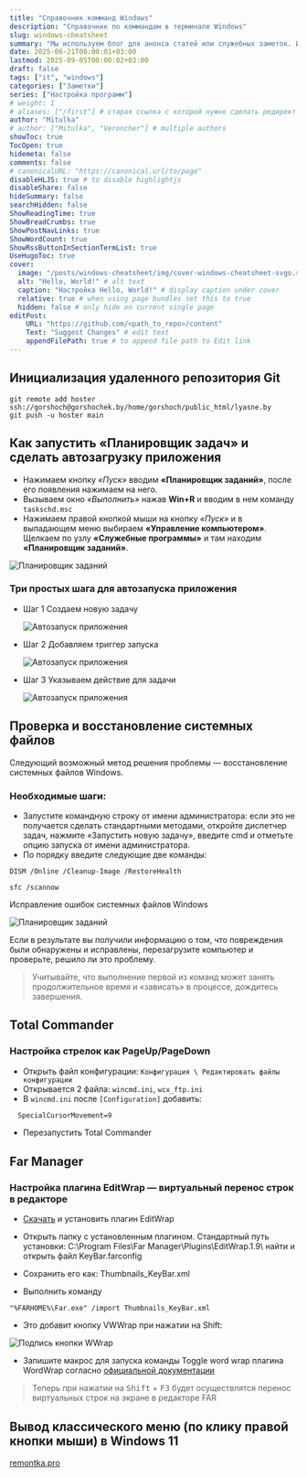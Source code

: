 ```yaml
---
title: "Справочник комманд Windows"
description: "Справочник по коммандам в терминале Windows"
slug: windows-cheatsheet
summary: "Мы используем блог для анонса статей или служебных заметок. Информация в них может быть не актуальной или даже не верной! Актуальную информацию смотрите в соответствующих разделах."
date: 2025-06-21T00:00:01+03:00
lastmod: 2025-09-05T00:00:02+03:00
draft: false
tags: ["it", "windows"]
categories: ["Заметки"]
series: ["Настройка программ"]
# weight: 1
# aliases: ["/first"] # старая ссылка с которой нужно сделать редирект
author: "Mitulka"
# author: ["Mitulka", "Veroncher"] # multiple authors
showToc: true
TocOpen: true
hidemeta: false
comments: false
# canonicalURL: "https://canonical.url/to/page"
disableHLJS: true # to disable highlightjs
disableShare: false
hideSummary: false
searchHidden: false
ShowReadingTime: true
ShowBreadCrumbs: true
ShowPostNavLinks: true
ShowWordCount: true
ShowRssButtonInSectionTermList: true
UseHugoToc: true
cover:
  image: "/posts/windows-cheatsheet/img/cover-windows-cheatsheet-svgo.svg" # путь к обложке поста
  alt: "Hello, World!" # alt text
  caption: "Настройка Hello, World!" # display caption under cover
  relative: true # when using page bundles set this to true
  hidden: false # only hide on current single page
editPost:
    URL: "https://github.com/<path_to_repo>/content"
    Text: "Suggest Changes" # edit text
    appendFilePath: true # to append file path to Edit link
---
```


## Инициализация удаленного репозитория Git

```
git remote add hoster ssh://gorshoch@gorshochek.by/home/gorshoch/public_html/lyasne.by
git push -u hoster main
```

## Как запустить «Планировщик задач» и сделать автозагрузку приложения

- Нажимаем кнопку *«Пуск»* вводим **«Планировщик заданий»**, после его появления нажимаем на него.
- Вызываем окно *«Выполнить»* нажав **Win+R** и вводим в нем команду ```taskschd.msc```
- Нажимаем правой кнопкой мыши на кнопку *«Пуск»* и в выпадающем меню выбираем **«Управление компьютером»**. Щелкаем по узлу **«Служебные программы»** и там находим **«Планировщик заданий»**.

![Планировщик заданий](img/01-windows-cheatsheet.png)

### Три простых шага для автозапуска приложения

  - Шаг 1 Создаем новую задачу

    ![Автозапуск приложения](img/04-windows-cheatsheet.jpg)

  - Шаг 2 Добавляем триггер запуска

    ![Автозапуск приложения](img/05-windows-cheatsheet.jpg)

  - Шаг 3 Указываем действие для задачи

    ![Автозапуск приложения](img/06-windows-cheatsheet.jpg)

## Проверка и восстановление системных файлов
Следующий возможный метод решения проблемы — восстановление системных файлов Windows.

### Необходимые шаги:

- Запустите командную строку от имени администратора: если это не получается сделать стандартными методами, откройте диспетчер задач, нажмите «Запустить новую задачу», введите cmd и отметьте опцию запуска от имени администратора.
- По порядку введите следующие две команды:

```
DISM /Online /Cleanup-Image /RestoreHealth
```

```
sfc /scannow
```

Исправление ошибок системных файлов Windows

![Планировщик заданий](img/02-windows-cheatsheet.png)

Если в результате вы получили информацию о том, что повреждения были обнаружены и исправлены, перезагрузите компьютер и проверьте, решило ли это проблему.

> Учитывайте, что выполнение первой из команд может занять продолжительное время и «зависать» в процессе, дождитесь завершения.

## Total Commander

### Настройка стрелок как PageUp/PageDown

- Открыть файл конфигурации: `Конфигурация \ Редактировать файлы конфигурации`
- Открывается 2 файла: `wincmd.ini`, `wcx_ftp.ini`
- В `wincmd.ini` после `[Configuration]` добавить:

```html
  SpecialCursorMovement=9
```

- Перезапустить Total Commander

## Far Manager

### Настройка плагина EditWrap — виртуальный перенос строк в редакторе

- [Скачать](https://plugring.farmanager.com/plugin.php?pid=951&l=ru) и установить плагин EditWrap

- Открыть папку с установленным плагином. Стандартный путь установки: C:\Program Files\Far Manager\Plugins\EditWrap.1.9\ найти и открыть файл KeyBar.farconfig

- Сохранить его как: Thumbnails_KeyBar.xml

- Выполнить команду

```
"%FARHOME%\Far.exe" /import Thumbnails_KeyBar.xml
```

- Это добавит кнопку VWWrap при нажатии на Shift:

![Подпись кнопки WWrap](img/03-windows-cheatsheet.gif)

- Запишите макрос для запуска команды Toggle word wrap плагина WordWrap согласно [официальной документации](https://api.farmanager.com/ru/macro/macrokey/record.html)

> Теперь при нажатии на <kbd>Shift</kbd> + <kbd>F3</kbd> будет осуществлятся перенос виртуальных строк на экране в редакторе FAR

## Вывод классического меню (по клику правой кнопки мыши) в Windows 11

[remontka.pro](https://remontka.pro/classic-context-menu-windows-11/)